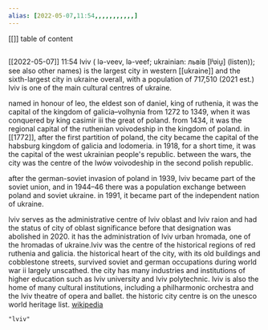 ```yaml
---
alias: [2022-05-07,11:54,,,,,,,,,,,]
---
```

[[]]
table of content
```toc
```

[[2022-05-07]] 11:54
lviv ( lə-veev, lə-veef; ukrainian: львів [lʲʋiu̯] (listen)); see also other names) is the largest city in western [[ukraine]] and the sixth-largest city in ukraine overall, with a population of 717,510 (2021 est.) lviv is one of the main cultural centres of ukraine.

named in honour of leo, the eldest son of daniel, king of ruthenia, it was the capital of the kingdom of galicia–volhynia from 1272 to 1349, when it was conquered by king casimir iii the great of poland. from 1434, it was the regional capital of the ruthenian voivodeship in the kingdom of poland. in [[1772]], after the first partition of poland, the city became the capital of the habsburg kingdom of galicia and lodomeria. in 1918, for a short time, it was the capital of the west ukrainian people's republic. between the wars, the city was the centre of the lwów voivodeship in the second polish republic.

after the german-soviet invasion of poland in 1939, lviv became part of the soviet union, and in 1944–46 there was a population exchange between poland and soviet ukraine. in 1991, it became part of the independent nation of ukraine.

lviv serves as the administrative centre of lviv oblast and lviv raion and had the status of city of oblast significance before that designation was abolished in 2020. it has the administration of lviv urban hromada, one of the hromadas of ukraine.lviv was the centre of the historical regions of red ruthenia and galicia. the historical heart of the city, with its old buildings and cobblestone streets, survived soviet and german occupations during world war ii largely unscathed. the city has many industries and institutions of higher education such as lviv university and lviv polytechnic. lviv is also the home of many cultural institutions, including a philharmonic orchestra and the lviv theatre of opera and ballet. the historic city centre is on the unesco world heritage list.
[wikipedia](https://en.wikipedia.org/wiki/lviv)
```query
"lviv"
```